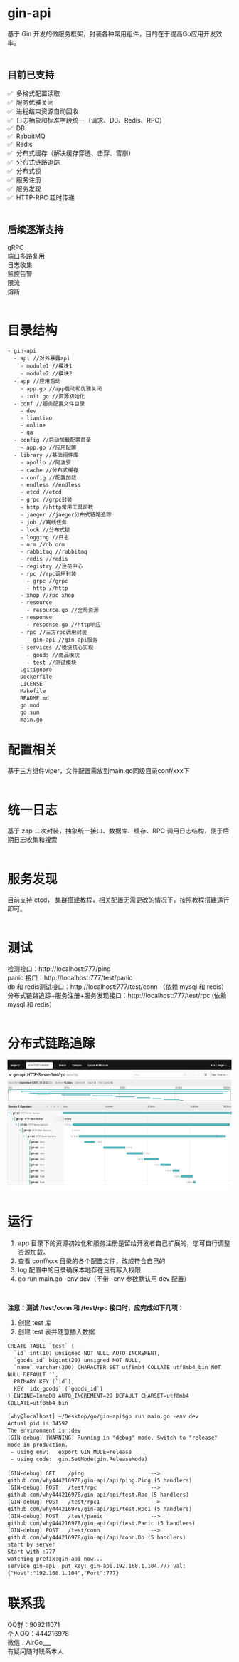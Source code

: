 <!--
 * @Descripttion:
 * @Author: weihaoyu
-->

# gin-api
基于 Gin 开发的微服务框架，封装各种常用组件，目的在于提高Go应用开发效率。
<br><br>

## 目前已支持
✅ &nbsp;多格式配置读取
<br>
✅ &nbsp;服务优雅关闭
<br>
✅ &nbsp;进程结束资源自动回收
<br>
✅ &nbsp;日志抽象和标准字段统一（请求、DB、Redis、RPC）
<br>
✅ &nbsp;DB
<br>
✅ &nbsp;RabbitMQ
<br>
✅ &nbsp;Redis
<br>
✅ &nbsp;分布式缓存（解决缓存穿透、击穿、雪崩）
<br>
✅ &nbsp;分布式链路追踪
<br>
✅ &nbsp;分布式锁
<br>
✅ &nbsp;服务注册
<br>
✅ &nbsp;服务发现
<br>
✅ &nbsp;HTTP-RPC 超时传递
<br><br>

## 后续逐渐支持
gRPC
<br>
端口多路复用
<br>
日志收集
<br>
监控告警
<br>
限流
<br>
熔断
<br><br>

# 目录结构
```
- gin-api 
  - api //对外暴露api
    - module1 //模块1
    - module2 //模块2
  - app //应用启动
    - app.go //app启动和优雅关闭
    - init.go //资源初始化
  - conf //服务配置文件目录
    - dev
    - liantiao
    - online
    - qa
  - config //启动加载配置目录
    - app.go //应用配置
  - library //基础组件库
    - apollo //阿波罗
    - cache //分布式缓存
    - config //配置加载
    - endless //endless
    - etcd //etcd
    - grpc //grpc封装
    - http //http常用工具函数
    - jaeger //jaeger分布式链路追踪
    - job //离线任务
    - lock //分布式锁
    - logging //日志
    - orm //db orm
    - rabbitmq //rabbitmq
    - redis //redis
    - registry //注册中心
    - rpc //rpc调用封装
      - grpc //grpc
      - http //http
    - xhop //rpc xhop
    - resource
      - resource.go //全局资源
    - response
      - response.go //http响应
    - rpc //三方rpc调用封装
      - gin-api //gin-api服务
    - services //模块核心实现
      - goods //商品模块
      - test //测试模块
    .gitignore
    Dockerfile
    LICENSE
    Makefile
    README.md
    go.mod
    go.sum
    main.go
```

# 配置相关
基于三方组件viper，文件配置需放到main.go同级目录conf/xxx下
<br><br>

# 统一日志
基于 zap 二次封装，抽象统一接口、数据库、缓存、RPC 调用日志结构，便于后期日志收集和搜索
<br><br>

# 服务发现
目前支持 etcd， <a href="https://success.blog.csdn.net/article/details/119827014">集群搭建教程</a>，相关配置无需更改的情况下，按照教程搭建运行即可。
<br><br>

# 测试
检测接口：http://localhost:777/ping 
<br>
panic 接口：http://localhost:777/test/panic
<br>
db 和 redis测试接口：http://localhost:777/test/conn （依赖 mysql 和 redis）
<br>
分布式链路追踪+服务注册+服务发现接口：http://localhost:777/test/rpc (依赖 mysql 和 redis）
<br><br>


# 分布式链路追踪
<img src="https://github.com/why444216978/images/blob/master/jaeger.png" width="800" height="300" alt="jaeger"/>
<br>

# 运行
1. app 目录下的资源初始化和服务注册是留给开发者自己扩展的，您可自行调整资源加载。
2. 查看 conf/xxx 目录的各个配置文件，改成符合自己的
3. log 配置中的目录确保本地存在且有写入权限
4. go run main.go -env dev（不带 -env 参数默认用 dev 配置）
<br>


**注意：测试 /test/conn 和 /test/rpc 接口时，应完成如下几项：**
1. 创建 test 库
2. 创建 test 表并随意插入数据
```
CREATE TABLE `test` (
  `id` int(10) unsigned NOT NULL AUTO_INCREMENT,
  `goods_id` bigint(20) unsigned NOT NULL,
  `name` varchar(200) CHARACTER SET utf8mb4 COLLATE utf8mb4_bin NOT NULL DEFAULT '',
  PRIMARY KEY (`id`),
  KEY `idx_goods` (`goods_id`)
) ENGINE=InnoDB AUTO_INCREMENT=29 DEFAULT CHARSET=utf8mb4 COLLATE=utf8mb4_bin 
```

```
[why@localhost] ~/Desktop/go/gin-api$go run main.go -env dev
Actual pid is 34592
The environment is :dev
[GIN-debug] [WARNING] Running in "debug" mode. Switch to "release" mode in production.
 - using env:   export GIN_MODE=release
 - using code:  gin.SetMode(gin.ReleaseMode)

[GIN-debug] GET    /ping                     --> github.com/why444216978/gin-api/api/ping.Ping (5 handlers)
[GIN-debug] POST   /test/rpc                 --> github.com/why444216978/gin-api/api/test.Rpc (5 handlers)
[GIN-debug] POST   /test/rpc1                --> github.com/why444216978/gin-api/api/test.Rpc1 (5 handlers)
[GIN-debug] POST   /test/panic               --> github.com/why444216978/gin-api/api/test.Panic (5 handlers)
[GIN-debug] POST   /test/conn                --> github.com/why444216978/gin-api/api/conn.Do (5 handlers)
start by server
Start with :777
watching prefix:gin-api now...
service gin-api  put key: gin-api.192.168.1.104.777 val: {"Host":"192.168.1.104","Port":777}
```

# 联系我
QQ群：909211071
<br>
个人QQ：444216978
<br>
微信：AirGo___
<br>
有疑问随时联系本人
<br>
